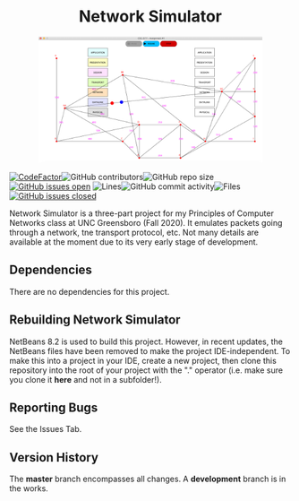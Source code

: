 <h1 align="center">Network Simulator</h1>

<p align="center">
  <img width="400" height="225" src="docs/network.png">
</p>

[![CodeFactor](https://www.codefactor.io/repository/github/joshuacrotts/CSC-677-NetworkSimulator/badge)](https://www.codefactor.io/repository/github/joshuacrotts/CSC-677-NetworkSimulator)![GitHub contributors](https://img.shields.io/github/contributors/JoshuaCrotts/CSC-677-NetworkSimulator)![GitHub repo size](https://img.shields.io/github/repo-size/JoshuaCrotts/CSC-677-NetworkSimulator)[![GitHub issues open](https://img.shields.io/github/issues/JoshuaCrotts/CSC-677-NetworkSimulator)]() 
![Lines](https://tokei.rs/b1/github/JoshuaCrotts/CSC-677-NetworkSimulator)![GitHub commit activity](https://img.shields.io/github/commit-activity/m/JoshuaCrotts/CSC-677-NetworkSimulator)![Files](https://tokei.rs/b1/github/JoshuaCrotts/CSC-677-NetworkSimulator?category=files)[![GitHub issues closed](https://img.shields.io/github/issues-closed-raw/JoshuaCrotts/CSC-677-NetworkSimulator)]()

Network Simulator is a three-part project for my Principles of Computer Networks class at UNC Greensboro (Fall 2020). It emulates packets going through a network, tne transport protocol, etc. Not many details are available at the moment due to its very early stage of development.

## Dependencies

There are no dependencies for this project.

## Rebuilding Network Simulator
NetBeans 8.2 is used to build this project. However, in recent updates, the NetBeans files have been removed to make the project IDE-independent. To make this into a project in your IDE, create a new project, then clone this repository into the root of your project with the "." operator (i.e. make sure you clone it **here** and not in a subfolder!).

## Reporting Bugs

See the Issues Tab.

## Version History
The **master** branch encompasses all changes. A **development** branch is in the works.
